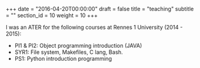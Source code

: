 +++
date = "2016-04-20T00:00:00"
draft = false
title = "teaching"
subtitle = ""
section_id = 10
weight = 10
+++

I was an ATER for the following courses at Rennes 1 University (2014 - 2015):

- PI1 & PI2: Object programming introduction (JAVA)
- SYR1: File system, Makefiles, C lang, Bash.
- PS1: Python introduction programming


